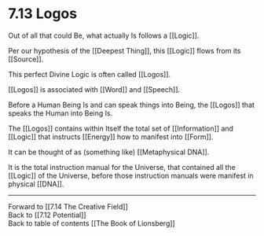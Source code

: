 # 7.13 Logos

Out of all that could Be, what actually Is follows a [[Logic]]. 

Per our hypothesis of the [[Deepest Thing]], this [[Logic]] flows from its [[Source]]. 

This perfect Divine Logic is often called [[Logos]].

[[Logos]] is associated with [[Word]] and [[Speech]]. 

Before a Human Being Is and can speak things into Being, the [[Logos]] that speaks the Human into Being Is. 

The [[Logos]] contains within Itself the total set of [[Information]] and [[Logic]] that instructs [[Energy]] how to manifest into [[Form]]. 

It can be thought of as (something like) [[Metaphysical DNA]].  

It is the total instruction manual for the Universe, that contained all the [[Logic]] of the Universe, before those instruction manuals were manifest in physical [[DNA]]. 

___

Forward to [[7.14 The Creative Field]]                
Back to [[7.12 Potential]]                
Back to table of contents [[The Book of Lionsberg]]  

